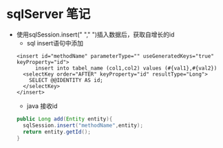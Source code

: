 # sqlServer 笔记
+ 使用sqlSession.insert(" "," ")插入数据后，获取自增长的id
  + sql insert语句中添加<selectKey>
  ```
  <insert id="methodName" parameterType="" useGeneratedKeys="true" keyProperty="id">
		insert into tabel_name (col1,col2) values (#{val1},#{val2})
    <selectKey order="AFTER" keyProperty="id" resultType="Long">
      SELECT @@IDENTITY AS id;
    </selectKey>
  </insert>
  ```
  + java 接收id
  ```java
  public Long add(Entity entity){
    sqlSession.insert("methodName",entity);
    return entity.getId();
  }
  ```

